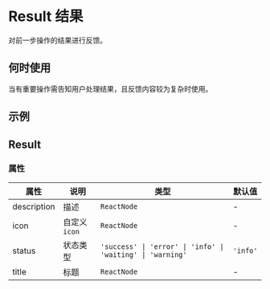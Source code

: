 # Result 结果

对前一步操作的结果进行反馈。

## 何时使用

当有重要操作需告知用户处理结果，且反馈内容较为复杂时使用。

## 示例

<code src="./demo/base.tsx"></code>

## Result

### 属性

| 属性 | 说明 | 类型 | 默认值 |
| --- | --- | --- | --- |
| description | 描述 | `ReactNode` | - |
| icon | 自定义 `icon` | `ReactNode` | - |
| status | 状态类型 | `'success' \| 'error' \| 'info' \| 'waiting' \| 'warning'` | `'info'` |
| title | 标题 | `ReactNode` | - |
